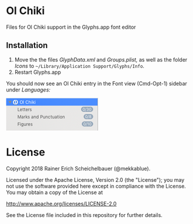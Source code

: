 # Ol Chiki

Files for Ol Chiki support in the Glyphs.app font editor

## Installation

1. Move the the files *GlyphData.xml* and *Groups.plist,* as well as the folder *Icons* to `~/Library/Application Support/Glyphs/Info`.
2. Restart Glyphs.app

You should now see an Ol Chiki entry in the Font view (Cmd-Opt-1) sidebar under *Languages:*

![Olchiki Sidebar](olchiki-sidebar.png)

# License

Copyright 2018 Rainer Erich Scheichelbauer (@mekkablue).

Licensed under the Apache License, Version 2.0 (the "License");
you may not use the software provided here except in compliance with the License.
You may obtain a copy of the License at

http://www.apache.org/licenses/LICENSE-2.0

See the License file included in this repository for further details.
